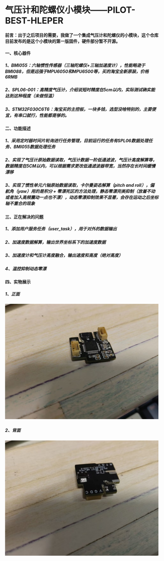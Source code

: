 # 气压计和陀螺仪小模块——PILOT-BEST-HLEPER

#### 前言：出于之后项目的需要，我做了一个集成气压计和陀螺仪的小模块，这个仓库目前发布的是这个小模块的第一版固件，硬件部分暂不开源。

#### 一、核心器件

##### 		1、BMI055：六轴惯性传感器（三轴陀螺仪+三轴加速度计），性能略逊于BMI088，但是远强于MPU6050和MPU6500等，买的淘宝全新原装，价格6RMB

##### 		2、SPL06-001：高精度气压计，介绍说短时精度在5cm以内，实际测试确实能达到这种程度（未做恒温）

##### 		3、STM32F030C6T6：淘宝买的主控板，一块多钱，选型没啥特别的，主要便宜，有串口就行，性能都是够的。



#### 二、功能描述

##### 1、采用定时器时间片轮询进行任务管理，目前运行的任务有SPL06数据处理任务、BMI055数据处理任务

##### 2、实现了气压计原始数据读取，气压计数据一阶低通滤波，气压计高度解算等，数据精度在5CM以内，可以根据需求更改低通滤波器带宽，当然存在长时间缓慢漂移

##### 3、实现了惯性单元六轴原始数据读取，卡尔曼姿态解算（pitch and roll），偏航角（yaw）用的是积分 + 零漂死区的方法处理，静态零漂完美抑制（放着不动或者加入高频震动一点也不漂），动态零漂抑制效果不显著，会存在运动之后坐标轴不重合的现象



#### 三、正在解决的问题

##### 1、添加用户服务任务（user_task），用于对外的数据输出

##### 2、加速度数据解算，输出世界坐标系下的加速度数据

##### 3、加速度计和气压计高度融合，输出速度和高度（绝对高度）

##### 4、温控抑制动态零漂



#### 四、实物展示

##### 1、正面

##### ![正面](https://github.com/zj-XDU/pilot-best-helper/blob/master/%E6%AD%A3%E9%9D%A2.jpg)



##### 2、背面

##### ![背面](https://github.com/zj-XDU/pilot-best-helper/blob/master/%E8%83%8C%E9%9D%A2.jpg)
